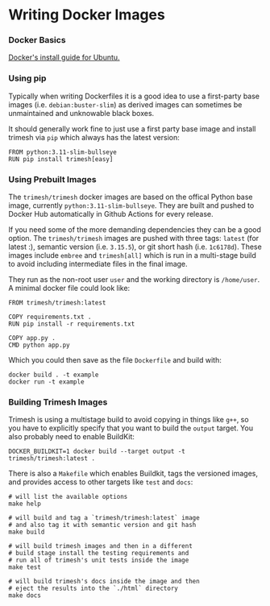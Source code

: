 Writing Docker Images
=======================

### Docker Basics

[Docker's install guide for Ubuntu.](https://docs.docker.com/desktop/install/ubuntu/)

### Using pip

Typically when writing Dockerfiles it is a good idea to use a first-party base images (i.e. `debian:buster-slim`) as derived images can sometimes be unmaintained and unknowable black boxes.

It should generally work fine to just use a first party base image and install trimesh via `pip` which always has the latest version:
```
FROM python:3.11-slim-bullseye
RUN pip install trimesh[easy]
```


### Using Prebuilt Images

The `trimesh/trimesh` docker images are based on the offical Python base image, currently `python:3.11-slim-bullseye`. They are built and pushed to Docker Hub automatically in Github Actions for every release. 

If you need some of the more demanding dependencies they can be a good option. The `trimesh/trimesh` images are pushed with three tags: `latest` (for latest :), semantic version (i.e. `3.15.5`), or git short hash (i.e. `1c6178d`). These images include `embree` and `trimesh[all]` which is run in a multi-stage build to avoid including intermediate files in the final image.

They run as the non-root user `user` and the working directory is `/home/user`. A minimal docker file could look like:
```
FROM trimesh/trimesh:latest

COPY requirements.txt .
RUN pip install -r requirements.txt

COPY app.py .
CMD python app.py
```

Which you could then save as the file `Dockerfile` and build with:
```
docker build . -t example
docker run -t example
```

### Building Trimesh Images

Trimesh is using a multistage build to avoid copying in things like `g++`, so you have to explicitly specify that you want to build the `output` target. You also probably need to enable BuildKit:

```
DOCKER_BUILDKIT=1 docker build --target output -t trimesh/trimesh:latest .
```

There is also a `Makefile` which enables Buildkit, tags the versioned images, and provides access to other targets like `test` and `docs`:
```
# will list the available options
make help

# will build and tag a `trimesh/trimesh:latest` image
# and also tag it with semantic version and git hash
make build

# will build trimesh images and then in a different
# build stage install the testing requirements and
# run all of trimesh's unit tests inside the image
make test

# will build trimesh's docs inside the image and then
# eject the results into the `./html` directory
make docs
```
